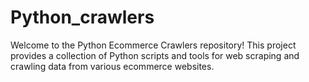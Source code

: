 # Python_crawlers
Welcome to the Python Ecommerce Crawlers repository! This project provides a collection of Python scripts and tools for web scraping and crawling data from various ecommerce websites. 
